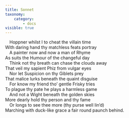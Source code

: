 ```yaml
---
title: Sonnet
taxonomy:
    category:
        - docs
visible: true
---
```


&emsp;Hoppner whilst I to cheat the villain time  
With daring hand thy matchless feats portray  
&emsp;A painter now and now a man of Rhyme  
As suits the Humour of the changeful day  
&emsp;Think not thy breath can chase the clouds away  
That veil my sapient Phiz from vulgar eyes  
&emsp;Nor let Suspicion on thy Giblets prey  
That malice lurks beneath the quaint disguise  
&emsp;For know my friend tho’ gentle Frisky tries  
To plague thy pate he plays a harmless game  
&emsp;And not a Wight beneath the golden skies  
More dearly hold thy person and thy fame  
&emsp;Or longs to see thee more (thy purse well lin’d)  
Marching with duck-like grace a fair round paunch behind.